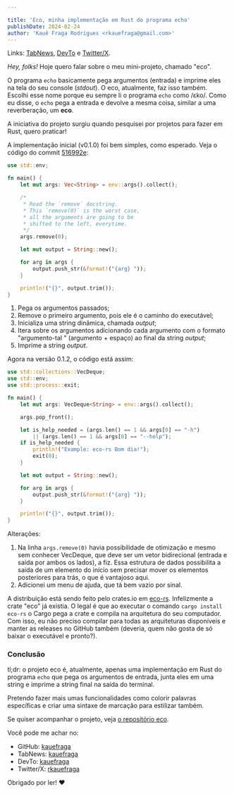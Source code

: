```yaml
---

title: 'Eco, minha implementação em Rust do programa echo'
publishDate: 2024-02-24
author: 'Kauê Fraga Rodrigues <rkauefraga@gmail.com>'
---
```


Links: [TabNews](https://www.tabnews.com.br/kauefraga/eco-minha-implementacao-em-rust-do-programa-echo), [DevTo](https://dev.to/kauefraga/eco-minha-implementacao-em-rust-do-programa-echo-34jh) e [Twitter/X](https://twitter.com/rkauefraga/status/1761391229986599342).

*Hey, folks!* Hoje quero falar sobre o meu mini-projeto, chamado "eco".

O programa `echo` basicamente pega argumentos (entrada) e imprime eles na tela do seu console (*stdout*). O eco, atualmente, faz isso também. Escolhi esse nome porque eu sempre li o programa `echo` como /ɛko/. Como eu disse, o `echo` pega a entrada e devolve a mesma coisa, similar a uma reverberação, um **eco**.

A iniciativa do projeto surgiu quando pesquisei por projetos para fazer em Rust, quero praticar!

A implementação inicial (v0.1.0) foi bem simples, como esperado. Veja o código do commit [516992e](https://github.com/kauefraga/eco/commit/516992e1dd25c1206feed3d10ccd597acc4fc7a8):

```rust
use std::env;

fn main() {
    let mut args: Vec<String> = env::args().collect();

    /*
     * Read the `remove` docstring.
     * This `remove(0)` is the worst case,
     * all the arguments are going to be
     * shifted to the left, everytime.
     */
    args.remove(0);

    let mut output = String::new();

    for arg in args {
        output.push_str(&format!("{arg} "));
    }

    println!("{}", output.trim());
}
```

1. Pega os argumentos passados;
2. Remove o primeiro argumento, pois ele é o caminho do executável;
3. Inicializa uma string dinâmica, chamada *output*;
4. Itera sobre os argumentos adicionando cada argumento com o formato "argumento-tal " (argumento + espaço) ao final da string *output*;
5. Imprime a string *output*.

Agora na versão 0.1.2, o código está assim:

```rust
use std::collections::VecDeque;
use std::env;
use std::process::exit;

fn main() {
    let mut args: VecDeque<String> = env::args().collect();

    args.pop_front();

    let is_help_needed = (args.len() == 1 && args[0] == "-h")
        || (args.len() == 1 && args[0] == "--help");
    if is_help_needed {
        println!("Example: eco-rs Bom dia!");
        exit(0);
    }

    let mut output = String::new();

    for arg in args {
        output.push_str(&format!("{arg} "));
    }

    println!("{}", output.trim());
}
```

Alterações:

1. Na linha `args.remove(0)` havia possibilidade de otimização e mesmo sem conhecer VecDeque, que deve ser um vetor bidirecional (entrada e saída por ambos os lados), a fiz. Essa estrutura de dados possibilita a saída de um elemento do início sem precisar mover os elementos posteriores para trás, o que é vantajoso aqui.
2. Adicionei um menu de ajuda, que tá bem vazio por sinal.

A distribuição está sendo feito pelo crates.io em [eco-rs](https://crates.io/crates/eco-rs). Infelizmente a crate "eco" já existia. O legal é que ao executar o comando `cargo install eco-rs` o Cargo pega a crate e compila na arquitetura do seu computador. Com isso, eu não preciso compilar para todas as arquiteturas disponíveis e manter as releases no GitHub também (deveria, quem não gosta de só baixar o executável e pronto?).

### Conclusão

tl;dr: o projeto eco é, atualmente, apenas uma implementação em Rust do programa `echo` que pega os argumentos de entrada, junta eles em uma string e imprime a string final na saída do terminal.

Pretendo fazer mais umas funcionalidades como colorir palavras específicas e criar uma sintaxe de marcação para estilizar também.

Se quiser acompanhar o projeto, veja [o repositório eco](https://github.com/kauefraga/eco).

Você pode me achar no:

- GitHub: [kauefraga](https://github.com/kauefraga)
- TabNews: [kauefraga](https://www.tabnews.com.br/kauefraga)
- DevTo: [kauefraga](https://dev.to/kauefraga)
- Twitter/X: [rkauefraga](https://twitter.com/rkauefraga)

Obrigado por ler! ❤
